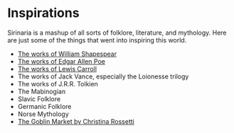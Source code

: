# Inspirations

Sirinaria is a mashup of all sorts of folklore, literature, and mythology. Here are just some of the things that went into inspiring this world.

* [The works of William Shapespear](http://shakespeare.mit.edu/)
* [The works of Edgar Allen Poe](https://www.eapoe.org/works/index.htm)
* [The works of Lewis Carroll](https://www.gutenberg.org/ebooks/author/7)
* The works of Jack Vance, especially the Loionesse trilogy
* The works of J.R.R. Tolkien
* The Mabinogian
* Slavic Folklore
* Germanic Folklore
* Norse Mythology
* [The Goblin Market by Christina Rossetti](https://www.poetryfoundation.org/poems/44996/goblin-market)